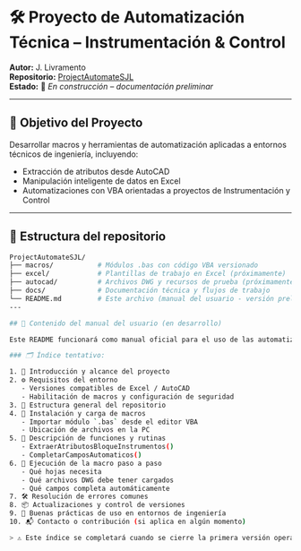 # 🛠️ Proyecto de Automatización Técnica – Instrumentación & Control

**Autor:** J. Livramento  
**Repositorio:** [ProjectAutomateSJL](https://github.com/javilivra/ProjectAutomateSJL)  
**Estado:** 🔧 *En construcción – documentación preliminar*

---

## 📌 Objetivo del Proyecto

Desarrollar macros y herramientas de automatización aplicadas a entornos técnicos de ingeniería, incluyendo:

- Extracción de atributos desde AutoCAD
- Manipulación inteligente de datos en Excel
- Automatizaciones con VBA orientadas a proyectos de Instrumentación y Control

---

## 📁 Estructura del repositorio

```bash
ProjectAutomateSJL/
├── macros/           # Módulos .bas con código VBA versionado
├── excel/            # Plantillas de trabajo en Excel (próximamente)
├── autocad/          # Archivos DWG y recursos de prueba (próximamente)
├── docs/             # Documentación técnica y flujos de trabajo
└── README.md         # Este archivo (manual del usuario - versión preliminar)
---

## 📖 Contenido del manual del usuario (en desarrollo)

Este README funcionará como manual oficial para el uso de las automatizaciones incluidas en el proyecto.

### 🗂️ Índice tentativo:

1. 🎯 Introducción y alcance del proyecto
2. ⚙️ Requisitos del entorno
   - Versiones compatibles de Excel / AutoCAD
   - Habilitación de macros y configuración de seguridad
3. 🧩 Estructura general del repositorio
4. 🚀 Instalación y carga de macros
   - Importar módulo `.bas` desde el editor VBA
   - Ubicación de archivos en la PC
5. 🧠 Descripción de funciones y rutinas
   - ExtraerAtributosBloqueInstrumentos()
   - CompletarCamposAutomaticos()
6. 🧪 Ejecución de la macro paso a paso
   - Qué hojas necesita
   - Qué archivos DWG debe tener cargados
   - Qué campos completa automáticamente
7. 🛠️ Resolución de errores comunes
8. 📦 Actualizaciones y control de versiones
9. 🧭 Buenas prácticas de uso en entornos de ingeniería
10. 📬 Contacto o contribución (si aplica en algún momento)

> ⚠️ Este índice se completará cuando se cierre la primera versión operativa y estable.

